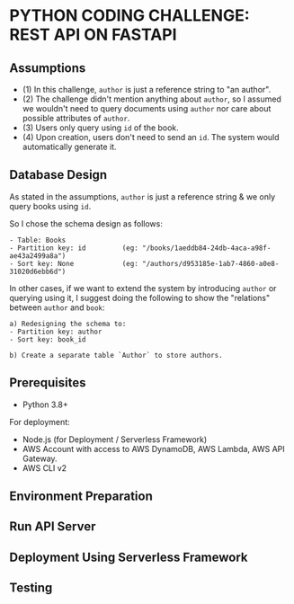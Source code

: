 # PYTHON CODING CHALLENGE: REST API ON FASTAPI

## Assumptions

- (1) In this challenge, `author` is just a reference string to "an author". 
- (2) The challenge didn't mention anything about `author`, so I assumed we wouldn't need to query documents using `author` nor care about possible attributes of `author`.
- (3) Users only query using `id` of the book.
- (4) Upon creation, users don't need to send an `id`. The system would automatically generate it.


## Database Design

As stated in the assumptions, `author` is just a reference string & we only query books using `id`. 

So I chose the schema design as follows:
```
- Table: Books
- Partition key: id         (eg: "/books/1aeddb84-24db-4aca-a98f-ae43a2499a8a")
- Sort key: None            (eg: "/authors/d953185e-1ab7-4860-a0e8-31020d6ebb6d")
```

In other cases, if we want to extend the system by introducing `author` or querying using it, I suggest doing the following to show the "relations" between `author` and `book`:
```
a) Redesigning the schema to:
- Partition key: author
- Sort key: book_id

b) Create a separate table `Author` to store authors.
```

## Prerequisites
- Python 3.8+

For deployment:
- Node.js (for Deployment / Serverless Framework)
- AWS Account with access to AWS DynamoDB, AWS Lambda, AWS API Gateway.
- AWS CLI v2


## Environment Preparation


## Run API Server


## Deployment Using Serverless Framework



## Testing
